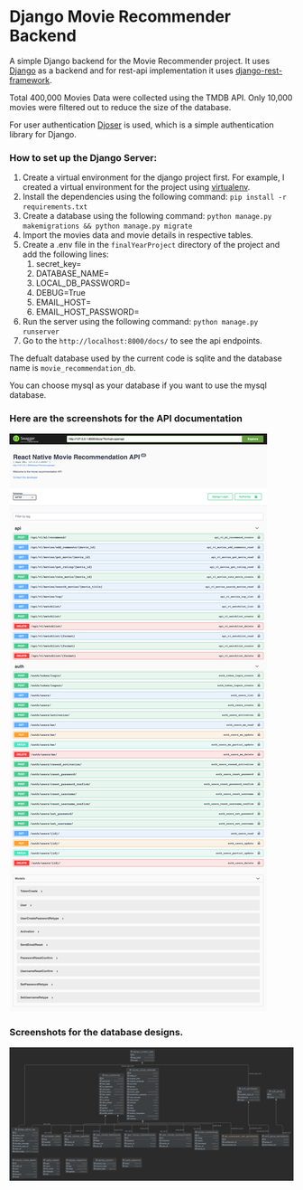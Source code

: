 # Django Movie Recommender Backend
A simple Django backend for the Movie Recommender project. It uses
[Django](https://www.djangoproject.com/) as a backend and for rest-api implementation it uses [django-rest-framework](https://www.django-rest-framework.org/).

Total 400,000 Movies Data were collected using the TMDB API. Only 10,000 movies were filtered
out to reduce the size of the database.

For user authentication [Djoser](http://djoser.readthedocs.io) is used, which is a simple
authentication library for Django.

### How to set up the Django Server:
1. Create a virtual environment for the django project first. For example, I created a virtual environment for the project using [virtualenv](https://virtualenv.pypa.io/en/stable/userguide/installation.html).
2. Install the dependencies using the following command: `pip install -r requirements.txt`
3. Create a database using the following command: `python manage.py makemigrations && python manage.py migrate`
4. Import the movies data and movie details in respective tables.
5. Create a .env file in the `finalYearProject` directory of the project and add the following lines:
   1. secret_key=<your secret key>
   2. DATABASE_NAME=<your database name>
   3. LOCAL_DB_PASSWORD=<your database password>
   4. DEBUG=True
   5. EMAIL_HOST=<your email host>
   6. EMAIL_HOST_PASSWORD=<your email host password>
6. Run the server using the following command: `python manage.py runserver`
7. Go to the `http://localhost:8000/docs/` to see the api endpoints.

The defualt database used by the current code is sqlite and the database name is `movie_recommendation_db`.

You can choose mysql as your database if you want to use the mysql database.

### Here are the screenshots for the API documentation
![API Documentation](https://github.com/I-am-vishalmaurya/django_movie_recommender/blob/master/media/api-ss.png?raw=true)

### Screenshots for the database designs.
![Database Screenshots](https://github.com/I-am-vishalmaurya/django_movie_recommender/blob/master/media/database_desgin.png?raw=true)


